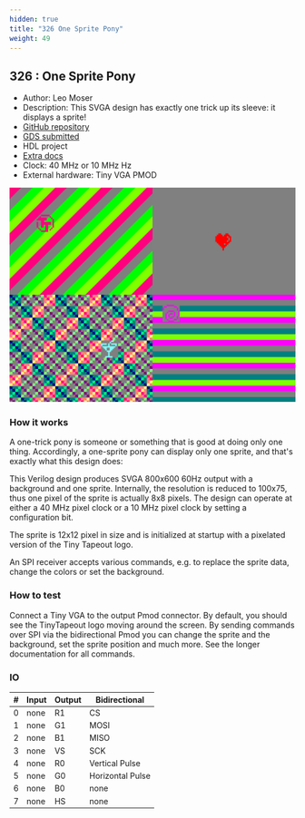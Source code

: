 ```yaml
---
hidden: true
title: "326 One Sprite Pony"
weight: 49
---
```


## 326 : One Sprite Pony

* Author: Leo Moser
* Description: This SVGA design has exactly one trick up its sleeve: it displays a sprite!
* [GitHub repository](https://github.com/mole99/tt05-one-sprite-pony)
* [GDS submitted](https://github.com/mole99/tt05-one-sprite-pony/actions/runs/6683776996)
* HDL project
* [Extra docs](https://github.com/mole99/tt05-one-sprite-pony)
* Clock: 40 MHz or 10 MHz Hz
* External hardware: Tiny VGA PMOD

![picture](images/picture.png)

### How it works

A one-trick pony is someone or something that is good at doing only one thing. Accordingly, a one-sprite pony can display only one sprite, and that's exactly what this design does:

This Verilog design produces SVGA 800x600 60Hz output with a background and one sprite. Internally, the resolution is reduced to 100x75, thus one pixel of the sprite is actually 8x8 pixels.
The design can operate at either a 40 MHz pixel clock or a 10 MHz pixel clock by setting a configuration bit.

The sprite is 12x12 pixel in size and is initialized at startup with a pixelated version of the Tiny Tapeout logo.

An SPI receiver accepts various commands, e.g. to replace the sprite data, change the colors or set the background.


### How to test

Connect a Tiny VGA to the output Pmod connector. By default, you should see the TinyTapeout logo moving around the screen. By sending commands over SPI via the bidirectional Pmod you can change the sprite and the background, set the sprite position and much more. See the longer documentation for all commands.


### IO

| # | Input        | Output       | Bidirectional      |
|---|--------------|--------------| -------------------|
| 0 | none  | R1 | CS |
| 1 | none  | G1 | MOSI |
| 2 | none  | B1 | MISO |
| 3 | none  | VS | SCK |
| 4 | none  | R0 | Vertical Pulse |
| 5 | none  | G0 | Horizontal Pulse |
| 6 | none  | B0 | none |
| 7 | none  | HS | none |

